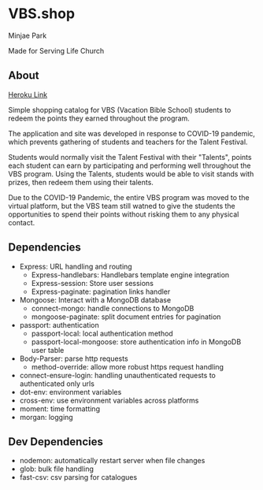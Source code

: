 # VBS.shop

Minjae Park

Made for Serving Life Church

## About

[Heroku Link](https://vbs-shop.herokuapp.com)

Simple shopping catalog for VBS (Vacation Bible School) students to redeem the points they earned throughout the program.

The application and site was developed in response to COVID-19 pandemic, which prevents gathering of students and teachers for the Talent Festival.

Students would normally visit the Talent Festival with their "Talents", points each student can earn by participating and performing well throughout the VBS program. Using the Talents, students would be able to visit stands with prizes, then redeem them using their talents.

Due to the COVID-19 Pandemic, the entire VBS program was moved to the virtual platform, but the VBS team still watned to give the students the opportunities to spend their points without risking them to any physical contact.

## Dependencies

- Express: URL handling and routing
  - Express-handlebars: Handlebars template engine integration
  - Express-session: Store user sessions
  - Express-paginate: pagination links handler
- Mongoose: Interact with a MongoDB database
  - connect-mongo: handle connections to MongoDB
  - mongoose-paginate: split document entries for pagination
- passport: authentication
  - passport-local: local authentication method
  - passport-local-mongoose: store authentication info in MongoDB user table
- Body-Parser: parse http requests
  - method-override: allow more robust https request handling
- connect-ensure-login: handling unauthenticated requests to authenticated only urls
- dot-env: environment variables
- cross-env: use environment variables across platforms
- moment: time formatting
- morgan: logging

## Dev Dependencies

- nodemon: automatically restart server when file changes
- glob: bulk file handling
- fast-csv: csv parsing for catalogues
